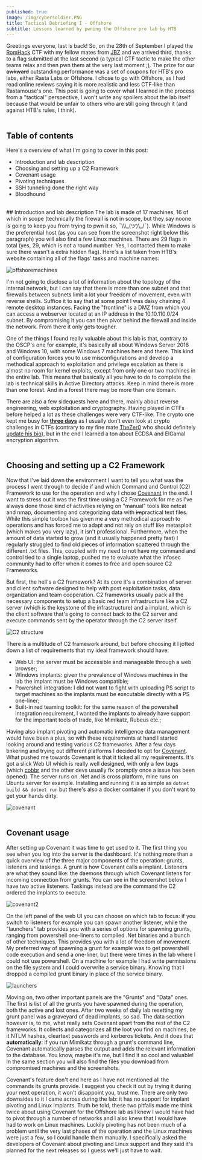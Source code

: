 ```yaml
---
published: true
image: /img/cybersoldier.PNG
title: Tactical Debriefing I - Offshore
subtitle: Lessons learned by pwning the Offshore pro lab by HTB
---
```

Greetings everyone, last is back! So, on the 28th of September I played the [RomHack](https://romhack.io) CTF with my fellow mates from [JBZ](https://jbz.team/) and we arrived third, thanks to a flag submitted at the last second (a typical CTF tactic to make the other teams relax and then pwn them at the very last moment [;)](https://xkcd.com/541/). The prize for our ~~awkward~~ outstanding performance was a set of coupons for HTB's pro labs, either Rasta Labs or Offshore. I chose to go with Offshore, as I had read online reviews saying it is more realistic and less CTF-like than Rastamouse's one. This post is going to cover what I learned in the process from a "tactical" perspective, I won't write any spoilers about the lab itself because that would be unfair to others who are still going through it (and against HTB's rules, I think).
<br>
<br>
## Table of contents
Here's a overview of what I'm going to cover in this post:
 - Introduction and lab description
 - Choosing and setting up a C2 Framework
 - Covenant usage
 - Pivoting techniques
 - SSH tunneling done the right way
 - Bloodhound
  
<br>
## Introduction and lab description
The lab is made of 17 machines, 16 of which in scope (technically the firewall is not in scope, but they say noone is going to keep you from trying to pwn it so, ¯\\\_(ツ)\_/¯). While Windows is the preferential host (as you can see from the screenshot right below this paragraph) you will also find a few Linux machines. There are 29 flags in total (yes, 29, which is not a round number. Yes, I contacted them to make sure there wasn't a extra hidden flag). Here's a list taken from HTB's website containing all of the flags' tasks and machine names:
  
  
![offshoremachines]({{site.baseurl}}/img/offshoremachines.PNG)

I'm not going to disclose a lot of information about the topology of the internal network, but I can say that there is more than one subnet and that firewalls between subnets limit a lot your freedom of movement, even with reverse shells. Suffice it to say that at some point I was daisy chaining 4 remote desktop instances. Facing the "frontline" is a DMZ from which you can access a webserver located at an IP address in the 10.10.110.0/24 subnet. By compromising it you can then pivot behind the firewall and inside the network. From there it only gets tougher. 
  
  
One of the things I found really valuable about this lab is that, contrary to the OSCP's one for example, it's basically all about Windows Server 2016 and Windows 10, with some Windows 7 machines here and there. This kind of configuration forces you to use misconfigurations and develop a methodical approach to exploitation and privilege escalation as there is almost no room for kernel exploits, except from only one or two machines in the entire lab. This means that basically all you have to do to complete the lab is technical skills in Active Directory attacks. Keep in mind there is more than one forest. And in a forest there may be more than one domain.
  
  
There are also a few sidequests here and there, mainly about reverse engineering, web exploitation and cryptography. Having played in CTFs before helped a lot as these challenges were very CTF-like. The crypto one kept me busy for __<u>three days</u>__ as I usually don't even look at crypto challenges in CTFs (contrary to my fine mate [TheZer0](https://twitter.com/Th3Zer0) who should definitely [update his bio](https://twitter.com/last0x00/status/1187450723069583360)), but in the end I learned a ton about ECDSA and ElGamal encryption algorithm.
<br>
<br>
## Choosing and setting up a C2 Framework
Now that I've laid down the environment I want to tell you what was the process I went through to decide if and which Command and Control (C2) Framework to use for the operation and why I chose [Covenant](https://github.com/cobbr/Covenant) in the end. I want to stress out it was the first time using a C2 Framework for me as I've always done those kind of activities relying on "manual" tools like netcat and nmap, documenting and categorizing data with ~~im~~practical text files. While this simple toolbox has given me a very methodical approach to operations and has forced me to adapt and not rely on stuff like metasploit (which makes you very lazy), it isn't professional. Furthermore, when the amount of data started to grow (and it usually happened pretty fast) I regularly struggled to find old pieces of information scattered through the different .txt files. This, coupled with my need to not have my command and control tied to a single laptop, pushed me to evaluate what the infosec community had to offer when it comes to free and open source C2 Frameworks.

But first, the hell's a C2 framework? At its core it's a combination of server and client software designed to help with post exploitation tasks, data organization and team cooperation. C2 frameworks usually pack all the necessary components to setup a basic red team infrastructure like a C2 server (which is the keystone of the infrastructure) and a implant, which is the client software that's going to connect back to the C2 server and execute commands sent by the operator through the C2 server itself.

![C2 structure]({{site.baseurl}}/img/c2structure.jpg)

There is a multitude of C2 framework around, but before choosing it I jotted down a list of requirements that my ideal framework should have:
- Web UI: the server must be accessible and manageable through a web browser;
- Windows implants: given the prevalence of Windows machines in the lab the implant must be Windows compatible;
- Powershell integration: I did not want to fight with uploading PS script to target machines so the implants must be executable directly with a PS one-liner;
- Built-in red teaming toolkit: for the same reason of the powershell integration requirement, I wanted the implants to already have support for the important tools of trade, like Mimikatz, Rubeus etc.;

Having also implant pivoting and automatic intelligence data management would have been a plus, so with these requirements at hand I started looking around and testing various C2 frameworks. After a few days tinkering and trying out different platforms I decided to opt for [Covenant](https://github.com/cobbr/Covenant). What pushed me towards Covenant is that it ticked all my requirements. It's got a slick Web UI which is really well designed, with only a few bugs (which [cobbr](https://cobbr.io/about/) and the other devs usually fix promptly once a issue has been opened). The server runs on .Net and is cross platform, mine runs on Ubuntu server for example. Installing and running it is as simple as `dotnet build && dotnet run` but there's also a docker container if you don't want to get your hands dirty. 

![covenant]({{site.baseurl}}/img/covenant.PNG)
<br>
<br>
## Covenant usage
After setting up Covenant it was time to get used to it. The first thing you see when you log into the server is the dashboard. It's nothing more than a quick overview of the three major components of the operation: grunts, listeners and taskings. A grunt is how Covenant calls a implant. Listeners are what they sound like: the daemons through which Covenant listens for incoming connection from grunts. You can see in the screenshot below I have two active listeners. Taskings instead are the command the C2 ordered the implants to execute.
  
  
![covenant2]({{site.baseurl}}/img/covenant2.PNG)

  
On the left panel of the web UI you can choose on which tab to focus: if you switch to listeners for example you can spawn another listener, while the "launchers" tab provides you with a series of options for spawning grunts, ranging from powershell one-liners to compiled .Net binaries and a bunch of other techniques. This provides you with a lot of freedom of movement. My preferred way of spawning a grunt for example was to get powershell code execution and send a one-liner, but there were times in the lab where I could not use powershell. On a machine for example I had write permissions on the file system and I could overwrite a service binary. Knowing that I dropped a compiled grunt binary in place of the service binary. 
  
![launchers]({{site.baseurl}}/img/launchers.PNG)
  
  
Moving on, two other important panels are the "Grunts" and "Data" ones. The first is list of all the grunts you have spawned during the operation, both the active and lost ones. After two weeks of daily lab resetting my grunt panel was a graveyard of dead implants, so sad. The data section however is, to me, what really sets Covenant apart from the rest of the C2 frameworks. It collects and categorizes all the loot you find on machines, be it NTLM hashes, cleartext passwords and kerberos tickets. And it does that __automatically__: if you run Mimikatz through a grunt's command line, Covenant automatically parses the output and adds the relevant information to the database. You know, maybe it's me, but I find it so cool and valuable! In the same section you will also find the files you download from compromised machines and the screenshots. 
  
Covenant's feature don't end here as I have not mentioned all the commands its grunts provide. I suggest you check it out by trying it during your next operation, it won't disappoint you, trust me. There are only two downsides to it I came across during the lab: it has no support for implant pivoting and Linux implants. Truth be told, these two pitfalls made me think twice about using Covenant for the Offshore lab as I knew I would have had to pivot through a number of networks and I also knew that I would have had to work on Linux machines. Luckily pivoting has not been much of a problem until the very last phases of the operation and the Linux machines were just a few, so I could handle them manually. I specifically asked the developers of Covenant about pivoting and Linux support and they said it's planned for the next releases so I guess we'll just have to wait.

